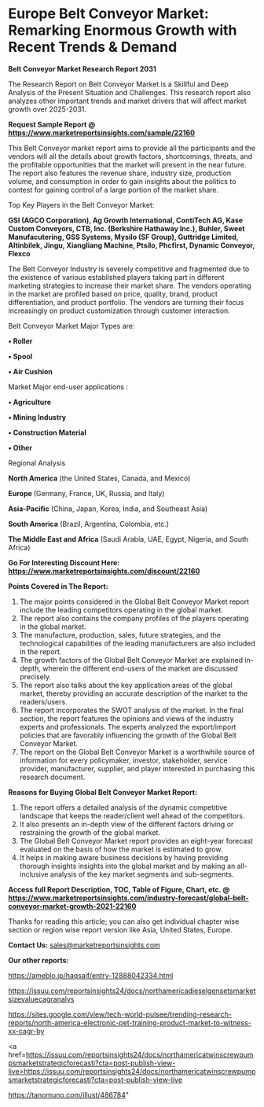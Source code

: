 # Europe Belt Conveyor Market: Remarking Enormous Growth with Recent Trends & Demand

<strong>Belt Conveyor Market Research Report 2031</strong>

The Research Report on Belt Conveyor Market is a Skillful and Deep Analysis of the Present Situation and Challenges. This research report also analyzes other important trends and market drivers that will affect market growth over 2025-2031.

<strong>Request Sample Report @ <a href=https://www.marketreportsinsights.com/sample/22160>https://www.marketreportsinsights.com/sample/22160</a></strong>

This Belt Conveyor market report aims to provide all the participants and the vendors will all the details about growth factors, shortcomings, threats, and the profitable opportunities that the market will present in the near future. The report also features the revenue share, industry size, production volume, and consumption in order to gain insights about the politics to contest for gaining control of a large portion of the market share.

Top Key Players in the Belt Conveyor Market:

<strong>GSI (AGCO Corporation), Ag Growth International, ContiTech AG, Kase Custom Conveyors, CTB, Inc. (Berkshire Hathaway Inc.), Buhler, Sweet Manufacutering, GSS Systems, Mysilo (SF Group), Guttridge Limited, Altinbilek, Jingu, Xiangliang Machine, Ptsilo, Phcfirst, Dynamic Conveyor, Flexco</strong>

The Belt Conveyor Industry is severely competitive and fragmented due to the existence of various established players taking part in different marketing strategies to increase their market share. The vendors operating in the market are profiled based on price, quality, brand, product differentiation, and product portfolio. The vendors are turning their focus increasingly on product customization through customer interaction.

Belt Conveyor Market Major Types are:

<strong>• Roller

• Spool

• Air Cushion</strong>

Market Major end-user applications :

<strong>• Agriculture

• Mining Industry

• Construction Material

• Other</strong>

Regional Analysis

</u><strong><b>North America</b></strong> (the United States, Canada, and Mexico)

<strong><b>Europe </b></strong>(Germany, France, UK, Russia, and Italy)

<strong><b>Asia-Pacific</b></strong> (China, Japan, Korea, India, and Southeast Asia)

<strong><b>South America</b></strong> (Brazil, Argentina, Colombia, etc.)

<strong><b>The Middle East and Africa</b></strong> (Saudi Arabia, UAE, Egypt, Nigeria, and South Africa)

<strong>Go For Interesting Discount Here: <a href=https://www.marketreportsinsights.com/discount/22160>https://www.marketreportsinsights.com/discount/22160</a></strong>

<strong>Points Covered in The Report:</strong>
<ol>
  <li>The major points considered in the Global Belt Conveyor Market report include the leading competitors operating in the global market.</li>
  <li>The report also contains the company profiles of the players operating in the global market.</li>
  <li>The manufacture, production, sales, future strategies, and the technological capabilities of the leading manufacturers are also included in the report.</li>
  <li>The growth factors of the Global Belt Conveyor Market are explained in-depth, wherein the different end-users of the market are discussed precisely.</li>
  <li>The report also talks about the key application areas of the global market, thereby providing an accurate description of the market to the readers/users.</li>
  <li>The report incorporates the SWOT analysis of the market. In the final section, the report features the opinions and views of the industry experts and professionals. The experts analyzed the export/import policies that are favorably influencing the growth of the Global Belt Conveyor Market.</li>
  <li>The report on the Global Belt Conveyor Market is a worthwhile source of information for every policymaker, investor, stakeholder, service provider, manufacturer, supplier, and player interested in purchasing this research document.</li>
</ol>
<strong>Reasons for Buying Global Belt Conveyor Market Report:</strong>

<ol>
  <li>The report offers a detailed analysis of the dynamic competitive landscape that keeps the reader/client well ahead of the competitors.</li>
  <li>It also presents an in-depth view of the different factors driving or restraining the growth of the global market.</li>
  <li>The Global Belt Conveyor Market report provides an eight-year forecast evaluated on the basis of how the market is estimated to grow.</li>
  <li>It helps in making aware business decisions by having providing thorough insights insights into the global market and by making an all-inclusive analysis of the key market segments and sub-segments.</li>
</ol>
<strong>Access full Report Description, TOC, Table of Figure, Chart, etc. @ <a href=https://www.marketreportsinsights.com/industry-forecast/global-belt-conveyor-market-growth-2021-22160>https://www.marketreportsinsights.com/industry-forecast/global-belt-conveyor-market-growth-2021-22160</a></strong>


Thanks for reading this article; you can also get individual chapter wise section or region wise report version like Asia, United States, Europe.

<strong>Contact Us:</strong>
sales@marketreportsinsights.com

<strong>Our other reports:</strong>

<a href=https://ameblo.jp/haqsaif/entry-12888042334.html>https://ameblo.jp/haqsaif/entry-12888042334.html</a>

<a href=https://issuu.com/reportsinsights24/docs/northamericadieselgensetsmarketsizevaluecagranalys>https://issuu.com/reportsinsights24/docs/northamericadieselgensetsmarketsizevaluecagranalys</a>

<a href=https://sites.google.com/view/tech-world-pulsee/trending-research-reports/north-america-electronic-pet-training-product-market-to-witness-xx-cagr-by>https://sites.google.com/view/tech-world-pulsee/trending-research-reports/north-america-electronic-pet-training-product-market-to-witness-xx-cagr-by</a>

<a href=https://issuu.com/reportsinsights24/docs/northamericatwinscrewpumpsmarketstrategicforecasti?cta=post-publish-view-live>https://issuu.com/reportsinsights24/docs/northamericatwinscrewpumpsmarketstrategicforecasti?cta=post-publish-view-live</a>

<a href=https://tanomuno.com/illust/486784>https://tanomuno.com/illust/486784</a>"
